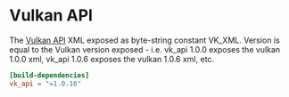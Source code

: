 # Vulkan API

The [Vulkan API](https://github.com/KhronosGroup/Vulkan-Docs) XML exposed as byte-string constant VK_XML.
Version is equal to the Vulkan version exposed - i.e. vk_api 1.0.0 exposes the vulkan 1.0.0 xml, vk_api 
1.0.6 exposes the vulkan 1.0.6 xml, etc.

```toml
[build-dependencies]
vk_api = "=1.0.10"
```